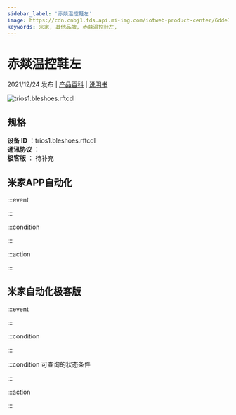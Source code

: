 ```yaml
---
sidebar_label: '赤燚温控鞋左'
image: https://cdn.cnbj1.fds.api.mi-img.com/iotweb-product-center/6dde70a5c5abdd11a3b97a43be74c34d_1637320126380.png?GalaxyAccessKeyId=AKVGLQWBOVIRQ3XLEW&Expires=9223372036854775807&Signature=a+vbpPcSjQz0NSa4ywjVAlxJu/c=
keywords: 米家, 其他品牌, 赤燚温控鞋左, 
---
```

# 赤燚温控鞋左

2021/12/24 发布 | [产品百科](https://home.mi.com/webapp/content/baike/product/index.html?model=trios1.bleshoes.rftcdl/) | [说明书](https://home.mi.com/views/introduction.html?model=trios1.bleshoes.rftcdl&region=cn)

![trios1.bleshoes.rftcdl](https://cdn.cnbj1.fds.api.mi-img.com/iotweb-product-center/6dde70a5c5abdd11a3b97a43be74c34d_1637320126380.png?GalaxyAccessKeyId=AKVGLQWBOVIRQ3XLEW&Expires=9223372036854775807&Signature=a+vbpPcSjQz0NSa4ywjVAlxJu/c=)

## 规格  
> 
**设备 ID** ：trios1.bleshoes.rftcdl  
**通讯协议** ：  
**极客版**  ： 待补充 


## 米家APP自动化  

:::event  

:::

:::condition  

:::

:::action   

:::

## 米家自动化极客版  

:::event  

:::

:::condition  

:::

:::condition 可查询的状态条件  

:::

:::action  

:::

        
